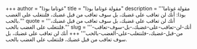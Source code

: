 +++
author = "غوتاما بوذا"
title = "مقولة غوتاما بوذا"
description = '''مقولة غوتاما بوذا: أنك لن تعاقب على غضبك، بل سوف تعاقب من قبل غضبك، فلنتغلب على الغضب بالحب.'''
quote = '''أنك لن تعاقب على غضبك، بل سوف تعاقب من قبل غضبك، فلنتغلب على الغضب بالحب.'''
slug = '''أنك-لن-تعاقب-على-غضبك،-بل-سوف-تعاقب-من-قبل-غضبك،-فلنتغلب-على-الغضب-بالحب'''
+++
أنك لن تعاقب على غضبك، بل سوف تعاقب من قبل غضبك، فلنتغلب على الغضب بالحب.
